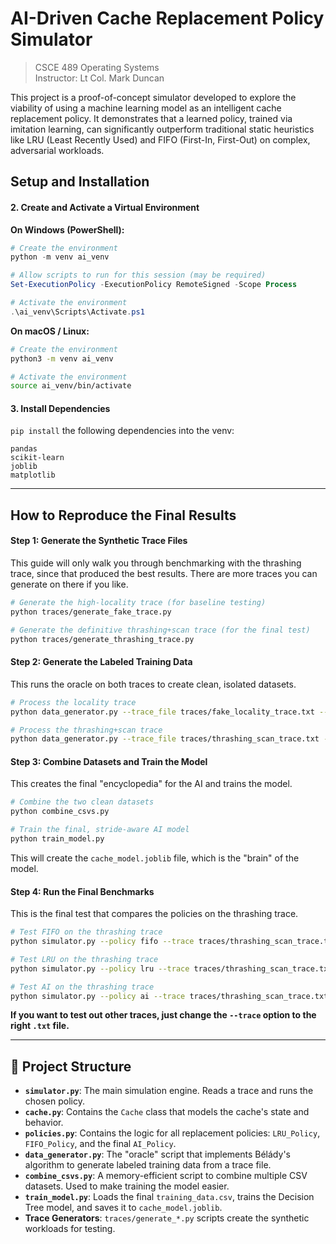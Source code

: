 # AI-Driven Cache Replacement Policy Simulator
> CSCE 489 Operating Systems   
> Instructor: Lt Col. Mark Duncan

This project is a proof-of-concept simulator developed to explore the viability of using a machine learning model as an intelligent cache replacement policy. It demonstrates that a learned policy, trained via imitation learning, can significantly outperform traditional static heuristics like LRU (Least Recently Used) and FIFO (First-In, First-Out) on complex, adversarial workloads.

## Setup and Installation

#### 2\. Create and Activate a Virtual Environment

**On Windows (PowerShell):**

```powershell
# Create the environment
python -m venv ai_venv

# Allow scripts to run for this session (may be required)
Set-ExecutionPolicy -ExecutionPolicy RemoteSigned -Scope Process

# Activate the environment
.\ai_venv\Scripts\Activate.ps1
```

**On macOS / Linux:**

```bash
# Create the environment
python3 -m venv ai_venv

# Activate the environment
source ai_venv/bin/activate
```

#### 3\. Install Dependencies

`pip install` the following dependencies into the venv:

```
pandas
scikit-learn
joblib
matplotlib
```

-----

## How to Reproduce the Final Results

#### Step 1: Generate the Synthetic Trace Files

This guide will only walk you through benchmarking with the thrashing trace, since that produced the best results.  There are more traces you can generate on there if you like.

```bash
# Generate the high-locality trace (for baseline testing)
python traces/generate_fake_trace.py

# Generate the definitive thrashing+scan trace (for the final test)
python traces/generate_thrashing_trace.py
```

#### Step 2: Generate the Labeled Training Data

This runs the oracle on both traces to create clean, isolated datasets.

```bash
# Process the locality trace
python data_generator.py --trace_file traces/fake_locality_trace.txt --output_csv locality_data.csv

# Process the thrashing+scan trace
python data_generator.py --trace_file traces/thrashing_scan_trace.txt --output_csv scan_data.csv
```

#### Step 3: Combine Datasets and Train the Model

This creates the final "encyclopedia" for the AI and trains the model.

```bash
# Combine the two clean datasets
python combine_csvs.py

# Train the final, stride-aware AI model
python train_model.py
```

This will create the `cache_model.joblib` file, which is the "brain" of the model.

#### Step 4: Run the Final Benchmarks

This is the final test that compares the policies on the thrashing trace.

```bash
# Test FIFO on the thrashing trace
python simulator.py --policy fifo --trace traces/thrashing_scan_trace.txt

# Test LRU on the thrashing trace
python simulator.py --policy lru --trace traces/thrashing_scan_trace.txt

# Test AI on the thrashing trace
python simulator.py --policy ai --trace traces/thrashing_scan_trace.txt

```

**If you want to test out other traces, just change the `--trace` option to the right `.txt` file.**

-----

## 📁 Project Structure

  - **`simulator.py`**: The main simulation engine. Reads a trace and runs the chosen policy.
  - **`cache.py`**: Contains the `Cache` class that models the cache's state and behavior.
  - **`policies.py`**: Contains the logic for all replacement policies: `LRU_Policy`, `FIFO_Policy`, and the final `AI_Policy`.
  - **`data_generator.py`**: The "oracle" script that implements Bélády's algorithm to generate labeled training data from a trace file.
  - **`combine_csvs.py`**: A memory-efficient script to combine multiple CSV datasets. Used to make training the model easier.
  - **`train_model.py`**: Loads the final `training_data.csv`, trains the Decision Tree model, and saves it to `cache_model.joblib`.
  - **Trace Generators**: `traces/generate_*.py` scripts create the synthetic workloads for testing.
